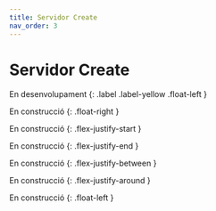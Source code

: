 ```yaml
---
title: Servidor Create
nav_order: 3
---
```


# Servidor Create
En desenvolupament 
{: .label .label-yellow .float-left }





En construcció
{: .float-right }

En construcció
{: .flex-justify-start }

En construcció
{: .flex-justify-end }

En construcció
{: .flex-justify-between }

En construcció
{: .flex-justify-around }

En construcció
{: .float-left }
